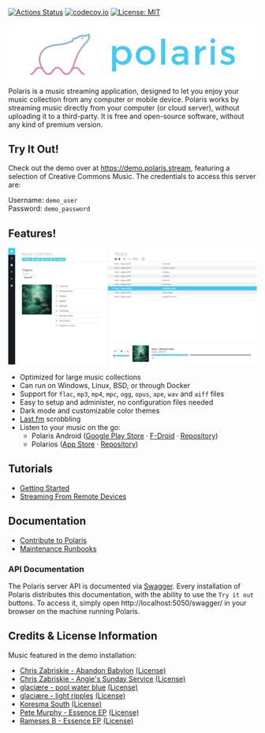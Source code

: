 [![Actions Status](https://github.com/agersant/polaris/workflows/Build/badge.svg)](https://github.com/agersant/polaris/actions)
[![codecov.io](http://codecov.io/github/agersant/polaris/branch/master/graphs/badge.svg)](http://codecov.io/github/agersant/polaris)
[![License: MIT](https://img.shields.io/badge/License-MIT-blue.svg)](LICENSE-MIT)

<img src="res/readme/logo.png?raw=true"/>
Polaris is a music streaming application, designed to let you enjoy your music collection from any computer or mobile device. Polaris works by streaming music directly from your computer (or cloud server), without uploading it to a third-party. It is free and open-source software, without any kind of premium version.

## Try It Out!

Check out the demo over at https://demo.polaris.stream, featuring a selection of Creative Commons Music. The credentials to access this server are:

Username: `demo_user`  
Password: `demo_password`

## Features!

![Polaris Web UI](res/readme/web_ui.png?raw=true "Polaris Web UI")

- Optimized for large music collections
- Can run on Windows, Linux, BSD, or through Docker
- Support for `flac`, `mp3`, `mp4`, `mpc`, `ogg`, `opus`, `ape`, `wav` and `aiff` files
- Easy to setup and administer, no configuration files needed
- Dark mode and customizable color themes
- [Last.fm](https://www.last.fm) scrobbling
- Listen to your music on the go:
  - Polaris Android ([Google Play Store](https://play.google.com/store/apps/details?id=agersant.polaris) · [F-Droid](https://f-droid.org/packages/agersant.polaris/) · [Repository](https://github.com/agersant/polaris-android))
  - Polarios ([App Store](https://apps.apple.com/app/polarios/id1662366309) · [Repository](https://gitlab.com/elise/Polarios))

## Tutorials

- [Getting Started](docs/SETUP.md)
- [Streaming From Remote Devices](docs/DDNS.md)

## Documentation

- [Contribute to Polaris](docs/CONTRIBUTING.md)
- [Maintenance Runbooks](docs/MAINTENANCE.md)

### API Documentation

The Polaris server API is documented via [Swagger](https://demo.polaris.stream/swagger/). Every installation of Polaris distributes this documentation, with the ability to use the `Try it out` buttons. To access it, simply open http://localhost:5050/swagger/ in your browser on the machine running Polaris.

## Credits & License Information

Music featured in the demo installation:

- [Chris Zabriskie - Abandon Babylon](https://chriszabriskie.bandcamp.com/album/abandon-babylon) [(License)](https://creativecommons.org/licenses/by/3.0/)
- [Chris Zabriskie - Angie's Sunday Service](https://chriszabriskie.bandcamp.com/album/angies-sunday-service) [(License)](https://creativecommons.org/licenses/by/3.0/)
- [glaciære - pool water blue](https://steviasphere.bandcamp.com/album/pool-water-blue) [(License)](https://creativecommons.org/licenses/by/3.0/)
- [glaciære - light ripples](https://steviasphere.bandcamp.com/album/light-ripples) [(License)](https://creativecommons.org/licenses/by/3.0/)
- [Koresma South](https://koresma.bandcamp.com/album/south) [(License)](https://creativecommons.org/licenses/by-nc-sa/3.0/)
- [Pete Murphy - Essence EP](https://petemurphy.bandcamp.com/album/falling-down-the-fred-astaires-solo-jazz-piano) [(License)](https://creativecommons.org/licenses/by-nc-sa/3.0/)
- [Rameses B - Essence EP](https://ramesesb.bandcamp.com/album/essence-ep) [(License)](https://creativecommons.org/licenses/by-nc-nd/3.0/)
